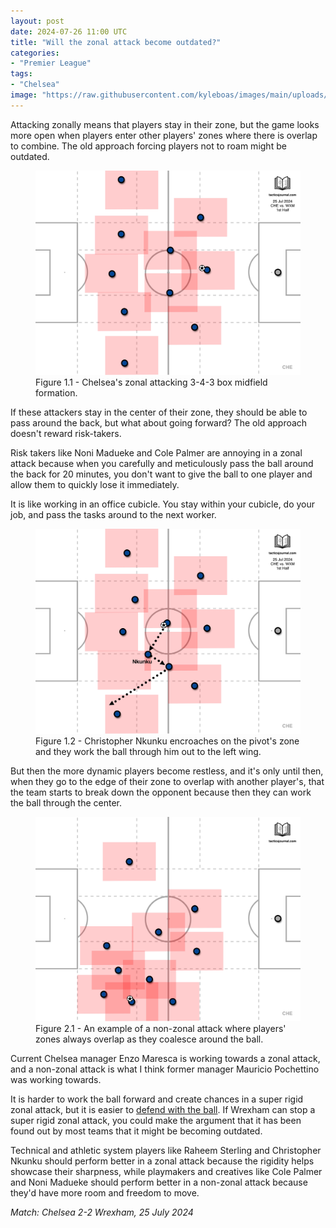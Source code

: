 ```yaml
---
layout: post
date: 2024-07-26 11:00 UTC
title: "Will the zonal attack become outdated?"
categories:
- "Premier League"
tags:
- "Chelsea"
image: "https://raw.githubusercontent.com/kyleboas/images/main/uploads/2024/07/25/Image-25Jul2024_03:07:17.png"
---
```


Attacking zonally means that players stay in their zone, but the game looks more open when players enter other players' zones where there is overlap to combine. The old approach forcing players not to roam might be outdated.

<!---more--->

<figure>
    <img src="https://raw.githubusercontent.com/kyleboas/images/main/uploads/2024/07/25/Image-25Jul2024_03:00:45.png">
    <figcaption>Figure 1.1 - Chelsea's zonal attacking 3-4-3 box midfield formation. </figcaption>
</figure>

If these attackers stay in the center of their zone, they should be able to pass around the back, but what about going forward? The old approach doesn't reward risk-takers.

Risk takers like Noni Madueke and Cole Palmer are annoying in a zonal attack because when you carefully and meticulously pass the ball around the back for 20 minutes, you don't want to give the ball to one player and allow them to quickly lose it immediately. 

It is like working in an office cubicle. You stay within your cubicle, do your job, and pass the tasks around to the next worker. 

<figure>
    <img src="https://raw.githubusercontent.com/kyleboas/images/main/uploads/2024/07/25/Image-25Jul2024_03:06:26.png">
    <figcaption>Figure 1.2 - Christopher Nkunku encroaches on the pivot's zone and they work the ball through him out to the left wing.</figcaption>
</figure>

But then the more dynamic players become restless, and it's only until then, when they go to the edge of their zone to overlap with another player's, that the team starts to break down the opponent because then they can work the ball through the center. 


<figure>
    <img src="https://raw.githubusercontent.com/kyleboas/images/main/uploads/2024/07/25/Image-25Jul2024_22:10:33.png">
    <figcaption>Figure 2.1 - An example of a non-zonal attack where players' zones always overlap as they coalesce around the ball.</figcaption>
</figure>

Current Chelsea manager Enzo Maresca is working towards a zonal attack, and a non-zonal attack is what I think former manager Mauricio Pochettino was working towards. 

It is harder to work the ball forward and create chances in a super rigid zonal attack, but it is easier to [defend with the ball](https://tacticsjournal.com/2024/06/25/to-defend-or-defend-with-the-ball/). If Wrexham can stop a super rigid zonal attack, you could make the argument that it has been found out by most teams that it might be becoming outdated.

Technical and athletic system players like Raheem Sterling and Christopher Nkunku should perform better in a zonal attack because the rigidity helps showcase their sharpness, while playmakers and creatives like Cole Palmer and Noni Madueke should perform better in a non-zonal attack because they'd have more room and freedom to move.

*Match: Chelsea 2-2 Wrexham, 25 July 2024*
